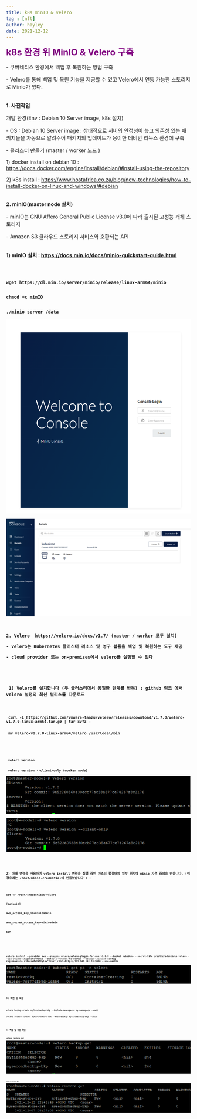 ```yaml
---
title: k8s minIO & velero
tag : [nft]
author: hayley
date: 2021-12-12
---
```


<font size="5" color="purple"><b>k8s 환경 위 MinIO & Velero 구축</b></font>
<p>- 쿠버네티스 환경에서 백업 후 복원하는 방법 구축
<p>- Velero를 통해 백업 및 복원 기능을 제공할 수 있고 Velero에서 연동 가능한 스토리지로 Minio가 있다.
<br>
<br>
<p><b>1. 사전작업</b>
<p>개발 환경(Env : Debian 10 Server image, k8s 설치) 
<p>- OS : Debian 10 Server image : 상대적으로 서버의 안정성이 높고 의존성 있는 패키지들을 자동으로 알려주어 패키지의 업데이트가 용이한 데비안 리눅스 환경에 구축
<p>- 클러스터 만들기 (master / worker 노드 )
<br>
<p>  1) docker install on debian 10 : <a href="https://docs.docker.com/engine/install/debian/#install-using-the-repository">https://docs.docker.com/engine/install/debian/#install-using-the-repository</a>
<p>  2) k8s install : <a href="https://www.hostafrica.co.za/blog/new-technologies/how-to-install-docker-on-linux-and-windows/#debian">https://www.hostafrica.co.za/blog/new-technologies/how-to-install-docker-on-linux-and-windows/#debian</a>
<br>
<br>
<p><b>2. minIO(master node 설치)</b>
<p>- minIO는 GNU Affero General Public License v3.0에 따라 출시된 고성능 개체 스토리지
<p>- Amazon S3 클라우드 스토리지 서비스와 호환되는 API
<br>
<br>
<p><b>1) minIO 설치 : <a href="https://docs.min.io/docs/minio-quickstart-guide.html">https://docs.min.io/docs/minio-quickstart-guide.html</a>
<pre><code>
      <p>wget https://dl.min.io/server/minio/release/linux-arm64/minio
      <p>chmod +x minIO
      <p>./minio server /data      
<p class="alignleft"><img src="https://raw.githubusercontent.com/hayleyshim/hayleyshim.github.io/master/assets/images/projects/minio1.png">  
<p class="alignleft"><img src="https://raw.githubusercontent.com/hayleyshim/hayleyshim.github.io/master/assets/images/projects/minio2.png">  
<br>
<p><b>2. Velero  https://velero.io/docs/v1.7/ (master / worker 모두 설치)</b>
<p>- Velero는 Kubernetes 클러스터 리소스 및 영구 볼륨을 백업 및 복원하는 도구 제공
<p>- cloud provider 또는 on-premises에서 velero를 실행할 수 있다
<br>
<br>
<p> 1) Velero를 설치합니다 (두 클러스터에서 동일한 단계를 반복) : github 링크 에서 velero 설정의 최신 릴리스를 다운로드
<pre><code>
      <p> curl -L https://github.com/vmware-tanzu/velero/releases/download/v1.7.0/velero-v1.7.0-linux-arm64.tar.gz | tar xvfz - 
      <p> mv velero-v1.7.0-linux-arm64/velero /usr/local/bin      
<br>
<pre><code>      
      <p> velero version  
      <p> velero version --client-only (worker node)        
<p class="alignleft"><img src="https://raw.githubusercontent.com/hayleyshim/hayleyshim.github.io/master/assets/images/projects/velero1.png">    
<p class="alignleft"><img src="https://raw.githubusercontent.com/hayleyshim/hayleyshim.github.io/master/assets/images/projects/velero2.png">    
<br>
<br>  
<p>2) 아래 명령을 사용하여 velero install 명령을 실행 중인 마스터 컴퓨터의 일부 위치에 minio 자격 증명을 만듭니다. (이 경우에는 /root/minio.credential에 만들었습니다 ) :  
<pre><code>
      <p>cat <<EOF>> /root/credentials-velero
      <p>[default]
      <p>aws_access_key_id=minioadmin 
      <p>aws_secret_access_key=minioadmin 
      <p>EOF     
<br>
<br>  
<pre><code>
<p>velero install --provider aws --plugins velero/velero-plugin-for-aws:v1.0.0 --bucket kubedemo --secret-file /root/credentials-velero --use-volume-snapshots=false --default-volumes-to-restic --backup-location-config region=minio,s3ForcePathStyle="true",s3Url=http://121.141.161.74:9000 --use-restic     
<p class="alignleft"><img src="https://raw.githubusercontent.com/hayleyshim/hayleyshim.github.io/master/assets/images/projects/velero3.png"> 
<br>
<br> 
<p>3) 백업 및 복원
<pre><code>
      <p>velero backup create myfirstbackup-bkp --include-namespaces my-namespace --wait 
      <p>velero restore create myfirsrestore-rst --from-backup myfirstbackup-bkp --wait      
<br>
<br> 
<p>4) 백업 및 복원 확인
<pre><code>
<p>velero restore get 
<p class="alignleft"><img src="https://raw.githubusercontent.com/hayleyshim/hayleyshim.github.io/master/assets/images/projects/velero4.png">      
<code style="display:block; white-space:pre-wrap">
<pre><code>
<p>velero restore get 
<p class="alignleft"><img src="https://raw.githubusercontent.com/hayleyshim/hayleyshim.github.io/master/assets/images/projects/velero5.png">      
